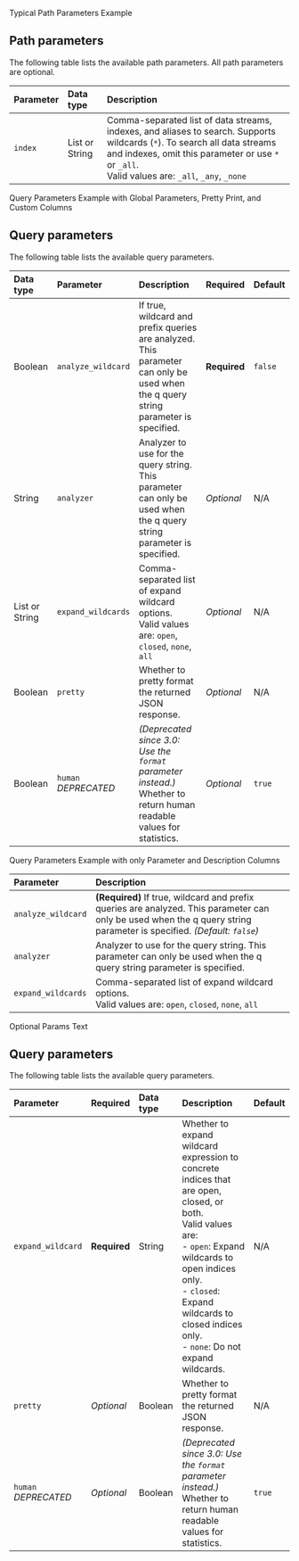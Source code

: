 Typical Path Parameters Example

<!-- spec_insert_start
api: search
component: path_parameters
-->

## Path parameters

The following table lists the available path parameters. All path parameters are optional.

| Parameter | Data type | Description |
| :--- | :--- | :--- |
| `index` | List or String | Comma-separated list of data streams, indexes, and aliases to search. Supports wildcards (`*`). To search all data streams and indexes, omit this parameter or use `*` or `_all`. <br> Valid values are: `_all`, `_any`, `_none` |

<!-- spec_insert_end -->

Query Parameters Example with Global Parameters, Pretty Print, and Custom Columns

<!-- spec_insert_start
api: search
component: query_parameters
include_global: true
pretty: true
columns: Data type, Parameter, Description, Required, Default
-->

## Query parameters

The following table lists the available query parameters.

| Data type      | Parameter                 | Description                                                                                                                        | Required     | Default |
|:---------------|:--------------------------|:-----------------------------------------------------------------------------------------------------------------------------------|:-------------|:--------|
| Boolean        | `analyze_wildcard`        | If true, wildcard and prefix queries are analyzed. This parameter can only be used when the q query string parameter is specified. | **Required** | `false` |
| String         | `analyzer`                | Analyzer to use for the query string. This parameter can only be used when the q query string parameter is specified.              | _Optional_   | N/A     |
| List or String | `expand_wildcards`        | Comma-separated list of expand wildcard options. <br> Valid values are: `open`, `closed`, `none`, `all`                            | _Optional_   | N/A     |
| Boolean        | `pretty`                  | Whether to pretty format the returned JSON response.                                                                               | _Optional_   | N/A     |
| Boolean        | `human` <br> _DEPRECATED_ | _(Deprecated since 3.0: Use the `format` parameter instead.)_ Whether to return human readable values for statistics.              | _Optional_   | `true`  |

<!-- spec_insert_end -->

Query Parameters Example with only Parameter and Description Columns

<!-- spec_insert_start
api: search
component: query_parameters
columns: Parameter, Description
omit_header: true
-->

| Parameter | Description |
| :--- | :--- |
| `analyze_wildcard` | **(Required)** If true, wildcard and prefix queries are analyzed. This parameter can only be used when the q query string parameter is specified. _(Default: `false`)_ |
| `analyzer` | Analyzer to use for the query string. This parameter can only be used when the q query string parameter is specified. |
| `expand_wildcards` | Comma-separated list of expand wildcard options. <br> Valid values are: `open`, `closed`, `none`, `all` |

<!-- spec_insert_end -->

Optional Params Text

<!-- spec_insert_start
api: cat.health
component: query_parameters
include_global: true
-->

## Query parameters

The following table lists the available query parameters.

| Parameter | Required | Data type | Description | Default |
| :--- | :--- | :--- | :--- | :--- |
| `expand_wildcard` | **Required** | String | Whether to expand wildcard expression to concrete indices that are open, closed, or both. <br> Valid values are: <br> - `open`: Expand wildcards to open indices only. </br> - `closed`: Expand wildcards to closed indices only. </br> - `none`: Do not expand wildcards. | N/A |
| `pretty` | _Optional_ | Boolean | Whether to pretty format the returned JSON response. | N/A |
| `human` <br> _DEPRECATED_ | _Optional_ | Boolean | _(Deprecated since 3.0: Use the `format` parameter instead.)_ Whether to return human readable values for statistics. | `true` |

<!-- spec_insert_end -->

